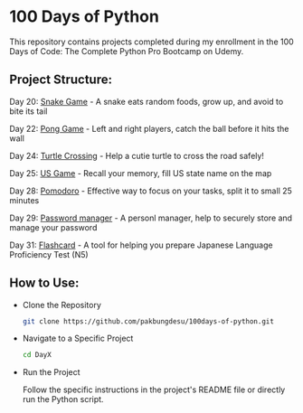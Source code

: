 
<h1>100 Days of Python</h1>

This repository contains projects completed during my enrollment in the 100 Days of Code: The Complete Python Pro Bootcamp on Udemy.


<h2>Project Structure:</h2>

Day 20: [Snake Game](https://github.com/pakbungdesu/100days-of-python/tree/master/Day20) - A snake eats random foods, grow up, and avoid to bite its tail

Day 22: [Pong Game](https://github.com/pakbungdesu/100days-of-python/tree/master/Day22) - Left and right players, catch the ball before it hits the wall

Day 24: [Turtle Crossing](https://github.com/pakbungdesu/100days-of-python/tree/master/Day24) - Help a cutie turtle to cross the road safely!

Day 25: [US Game](https://github.com/pakbungdesu/100days-of-python/tree/master/Day25) - Recall your memory, fill US state name on the map

Day 28: [Pomodoro](https://github.com/pakbungdesu/100days-of-python/tree/master/Day28) - Effective way to focus on your tasks, split it to small 25 minutes

Day 29: [Password manager](https://github.com/pakbungdesu/100days-of-python/tree/master/Day29) - A personl manager, help to securely store and manage your password

Day 31: [Flashcard](https://github.com/pakbungdesu/100days-of-python/tree/master/Day31) - A tool for helping you prepare Japanese Language Proficiency Test (N5)


<h2>How to Use:</h2>

- Clone the Repository
  
  ```Bash
  git clone https://github.com/pakbungdesu/100days-of-python.git
  ```

- Navigate to a Specific Project
  ```Bash
  cd DayX
  ```

- Run the Project
  
  Follow the specific instructions in the project's README file or directly run the Python script.
  
